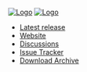 [![Logo](https://friction.graphics/assets/logo.svg#gh-dark-mode-only)](https://friction.graphics/index.html#gh-dark-mode-only)
[![Logo](https://friction.graphics/assets/logo-black.svg#gh-light-mode-only)](https://friction.graphics/index.html#gh-light-mode-only)

* [Latest release](https://github.com/friction2d/friction/releases/latest)
* [Website](https://friction.graphics)
* [Discussions](https://github.com/orgs/friction2d/discussions)
* [Issue Tracker](https://github.com/friction2d/friction/issues)
* [Download Archive](https://sourceforge.net/projects/friction/files/)
